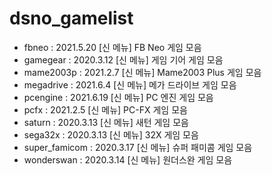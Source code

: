 # dsno_gamelist

* fbneo : 2021.5.20 [신 메뉴] FB Neo 게임 모음
* gamegear : 2020.3.12 [신 메뉴] 게임 기어 게임 모음
* mame2003p : 2021.2.7 [신 메뉴] Mame2003 Plus 게임 모음
* megadrive : 2021.6.4 [신 메뉴] 메가 드라이브 게임 모음
* pcengine : 2021.6.19 [신 메뉴] PC 엔진 게임 모음
* pcfx : 2021.2.5 [신 메뉴] PC-FX 게임 모음
* saturn : 2020.3.13 [신 메뉴] 새턴 게임 모음
* sega32x : 2020.3.13 [신 메뉴] 32X 게임 모음
* super_famicom : 2020.3.17 [신 메뉴] 슈퍼 패미콤 게임 모음
* wonderswan : 2020.3.14 [신 메뉴] 원더스완 게임 모음
